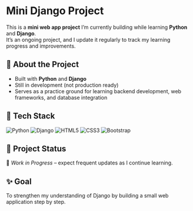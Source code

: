 # Mini Django Project  

This is a **mini web app project** I’m currently building while learning **Python** and **Django**.  
It’s an ongoing project, and I update it regularly to track my learning progress and improvements.  

## 📌 About the Project  
- Built with **Python** and **Django**  
- Still in development (not production ready)  
- Serves as a practice ground for learning backend development, web frameworks, and database integration  

## 🔧 Tech Stack  
![Python](https://img.shields.io/badge/python-3670A0?style=for-the-badge&logo=python&logoColor=ffdd54) 
![Django](https://img.shields.io/badge/django-%23092E20.svg?style=for-the-badge&logo=django&logoColor=white) ![HTML5](https://img.shields.io/badge/html5-%23E34F26.svg?style=for-the-badge&logo=html5&logoColor=white)
![CSS3](https://img.shields.io/badge/css3-%231572B6.svg?style=for-the-badge&logo=css3&logoColor=white) ![Bootstrap](https://img.shields.io/badge/bootstrap-%238511FA.svg?style=for-the-badge&logo=bootstrap&logoColor=white) 

## 📂 Project Status  
🔨 *Work in Progress* – expect frequent updates as I continue learning.  

## ✨ Goal  
To strengthen my understanding of Django by building a small web application step by step.  
